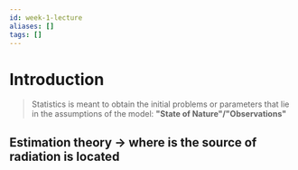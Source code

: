 ```yaml
---
id: week-1-lecture
aliases: []
tags: []
---
```


# Introduction

> Statistics is meant to obtain the initial problems or parameters that lie in the assumptions of the model: **"State of Nature"/"Observations"**

## Estimation theory → where is the source of radiation is located
